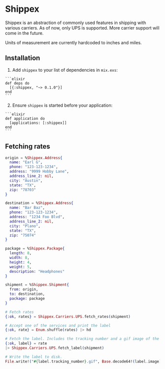 # Shippex

Shippex is an abstraction of commonly used features in shipping with various carriers. As of now, only UPS is supported. More carrier support will come in the future.

Units of measurement are currently hardcoded to inches and miles.

## Installation

  1. Add `shippex` to your list of dependencies in `mix.exs`:

    ```elixir
    def deps do
      [{:shippex, "~> 0.1.0"}]
    end
    ```

  2. Ensure `shippex` is started before your application:

    ```elixir
    def application do
      [applications: [:shippex]]
    end
    ```

## Fetching rates

```elixir
origin = %Shippex.Address{
  name: "Earl G",
  phone: "123-123-1234",
  address: "9999 Hobby Lane",
  address_line_2: nil,
  city: "Austin",
  state: "TX",
  zip: "78703"
}

destination = %Shippex.Address{
  name: "Bar Baz",
  phone: "123-123-1234",
  address: "1234 Foo Blvd",
  address_line_2: nil,
  city: "Plano",
  state: "TX",
  zip: "75074"
}

package = %Shippex.Package{
  length: 8,
  width: 8,
  height: 4,
  weight: 5,
  description: "Headphones"
}

shipment = %Shippex.Shipment{
  from: origin,
  to: destination,
  package: package
}

# Fetch rates
{:ok, rates} = Shippex.Carriers.UPS.fetch_rates(shipment)

# Accept one of the services and print the label
{:ok, rate} = Enum.shuffle(rates) |> hd

# Fetch the label. Includes the tracking number and a gif image of the label.
{:ok, label} = rate
|> Shippex.Carriers.UPS.fetch_label(shipment)

# Write the label to disk.
File.write!("#{label.tracking_number}.gif", Base.decode64!(label.image))
```
